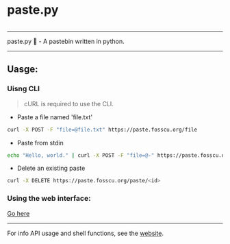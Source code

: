 # paste.py
<a href="https://kuma.fosscu.org/status/pastepy" target="_blank"><img src="https://badgen.net/badge/status/paste.py/green?icon=lgtm" alt=""></a>
<hr>

paste.py 🐍 - A pastebin written in python.

<hr>

## Uasge:

### Uisng CLI
> cURL is required to use the CLI.

- Paste a file named 'file.txt'

```bash
curl -X POST -F "file=@file.txt" https://paste.fosscu.org/file
```

- Paste from stdin

```bash
echo "Hello, world." | curl -X POST -F "file=@-" https://paste.fosscu.org/file
```

- Delete an existing paste

```bash
curl -X DELETE https://paste.fosscu.org/paste/<id>
```

### Using the web interface:
[Go here](https://paste.fosscu.org/web)

<hr>

For info API usage and shell functions, see the [website](https://paste.fosscu.org).